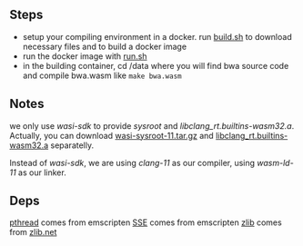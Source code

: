 ## Steps

- setup your compiling environment in a docker. run [build.sh](./docker/build.sh) to download necessary files and to build a docker image
- run the docker image with [run.sh](./docker/run.sh)
- in the building container, cd /data where you will find bwa source code and compile bwa.wasm like `make bwa.wasm`


## Notes
we only use *wasi-sdk* to provide *sysroot* and *libclang_rt.builtins-wasm32.a*. Actually, you can download [wasi-sysroot-11.tar.gz](https://github.com/WebAssembly/wasi-sdk/releases/download/wasi-sdk-11/wasi-sysroot-11.0.tar.gz) and [libclang_rt.builtins-wasm32.a](https://github.com/WebAssembly/wasi-sdk/releases/download/wasi-sdk-11/libclang_rt.builtins-wasm32-wasi-11.0.tar.gz) separatelly.

Instead of *wasi-sdk*, we are using *clang-11* as our compiler, using *wasm-ld-11* as our linker.

## Deps
[pthread](./deps/pthread) comes from emscripten
[SSE](./deps/SSE) comes from emscripten
[zlib](./deps/zlib-1.2.11) comes from  [zlib.net](http://www.zlib.net/)
